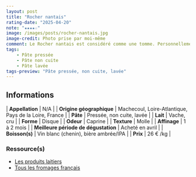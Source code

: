 ```yaml
---
layout: post
title: "Rocher nantais"
rating-date: "2025-04-20"
note: "★★★★☆"
image: /images/posts/rocher-nantais.jpg
image-credit: Photo prise par moi-même
comment: Le Rocher nantais est considéré comme une tomme. Personnellement je le trouve plus mou et crémeux. Il possède une belle croûte orangée qui au goût est légèrement granuleuse et amène de la mâche tout en restant agréable. Son cœur est moelleux, un goût lactique puissant s'en dégage. Son apparence n'est pas sans rappeler le <a href="https://fromages.timotheejulien.fr/petit-fiance-des-pyrenees.html">Petit fiancé des Pyrénées</a>. Il aura cependant moins de puissance en bouche que son cousin le <a href="https://fromages.timotheejulien.fr/cure-nantais.html">Curé nantais</a>.
tags:
    - Pâte pressée
    - Pâte non cuite
    - Pâte lavée
tags-preview: "Pâte pressée, non cuite, lavée"
---
```


## Informations

| **Appellation** | N/A |
| **Origine géographique** | Machecoul, Loire-Atlantique, Pays de la Loire, France |
| **Pâte** | Pressée, non cuite, lavée |
| **Lait** | Vache, cru |
| **Forme** | Disque |
| **Odeur** | Caprine |
| **Texture** | Molle |
| **Affinage** | 1 à 2 mois |
| **Meilleure période de dégustation** | Acheté en avril |
| **Boisson(s)** | Vin blanc (chenin), bière ambrée/IPA |
| **Prix** | 26 € /kg |

### Ressource(s)
* [Les produits laitiers](https://www.produits-laitiers.com/rocher-nantais)
* [Tous les fromages français](https://www.touslesfromages.fr/rocher-nantais-io3569.html)